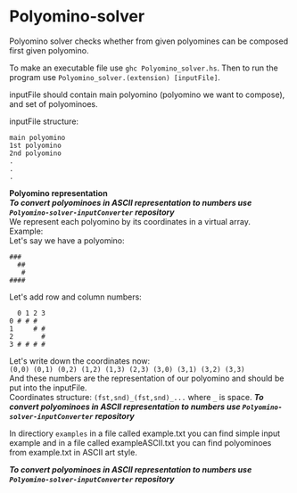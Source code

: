 # Polyomino-solver

Polyomino solver checks whether from given polyomines can be composed first given polyomino.

To make an executable file use `ghc Polyomino_solver.hs`. Then to run the program use `Polyomino_solver.(extension) [inputFile]`.

inputFile should contain main polyomino (polyomino we want to compose), and set of polyominoes.  

inputFile structure:
```
main polyomino
1st polyomino
2nd polyomino
.
.
.
```

**Polyomino representation**  
***To convert polyominoes in ASCII representation to numbers use `Polyomino-solver-inputConverter` repository***  
We represent each polyomino by its coordinates in a virtual array.  
Example:  
Let's say we have a polyomino:  
```
###
  ##
   #
####
```
Let's add row and column numbers:
```
  0 1 2 3
0 # # #
1     # #
2       #
3 # # # #
```

Let's write down the coordinates now:  
`(0,0) (0,1) (0,2) (1,2) (1,3) (2,3) (3,0) (3,1) (3,2) (3,3)`  
And these numbers are the representation of our polyomino and should be put into the inputFile.  
Coordinates structure: `(fst,snd)_(fst,snd)_...` where `_` is space.
***To convert polyominoes in ASCII representation to numbers use `Polyomino-solver-inputConverter` repository***  

In directiory `examples` in a file called example.txt you can find simple input example and in a file called exampleASCII.txt you can find polyominoes from example.txt in ASCII art style.

***To convert polyominoes in ASCII representation to numbers use `Polyomino-solver-inputConverter` repository***  
